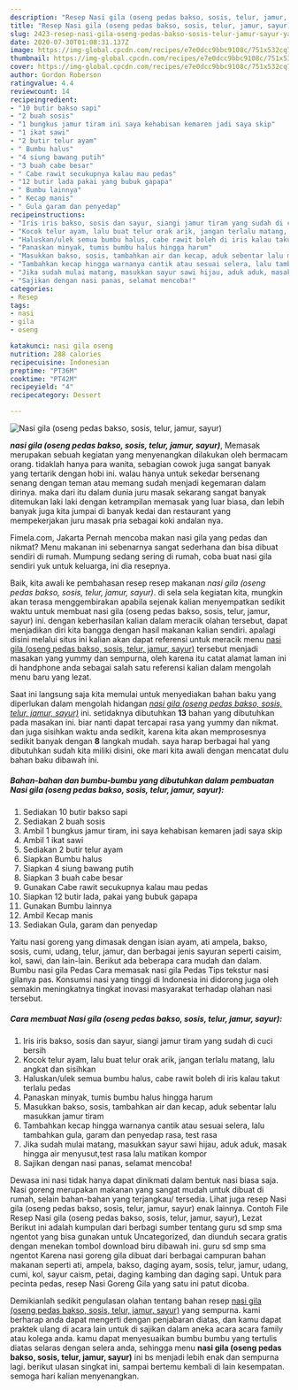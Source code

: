 ```yaml
---
description: "Resep Nasi gila (oseng pedas bakso, sosis, telur, jamur, sayur) yang Menggugah Selera"
title: "Resep Nasi gila (oseng pedas bakso, sosis, telur, jamur, sayur) yang Menggugah Selera"
slug: 2423-resep-nasi-gila-oseng-pedas-bakso-sosis-telur-jamur-sayur-yang-menggugah-selera
date: 2020-07-30T01:08:31.137Z
image: https://img-global.cpcdn.com/recipes/e7e0dcc9bbc9108c/751x532cq70/nasi-gila-oseng-pedas-bakso-sosis-telur-jamur-sayur-foto-resep-utama.jpg
thumbnail: https://img-global.cpcdn.com/recipes/e7e0dcc9bbc9108c/751x532cq70/nasi-gila-oseng-pedas-bakso-sosis-telur-jamur-sayur-foto-resep-utama.jpg
cover: https://img-global.cpcdn.com/recipes/e7e0dcc9bbc9108c/751x532cq70/nasi-gila-oseng-pedas-bakso-sosis-telur-jamur-sayur-foto-resep-utama.jpg
author: Gordon Roberson
ratingvalue: 4.4
reviewcount: 14
recipeingredient:
- "10 butir bakso sapi"
- "2 buah sosis"
- "1 bungkus jamur tiram ini saya kehabisan kemaren jadi saya skip"
- "1 ikat sawi"
- "2 butir telur ayam"
- " Bumbu halus"
- "4 siung bawang putih"
- "3 buah cabe besar"
- " Cabe rawit secukupnya kalau mau pedas"
- "12 butir lada pakai yang bubuk gapapa"
- " Bumbu lainnya"
- " Kecap manis"
- " Gula garam dan penyedap"
recipeinstructions:
- "Iris iris bakso, sosis dan sayur, siangi jamur tiram yang sudah di cuci bersih"
- "Kocok telur ayam, lalu buat telur orak arik, jangan terlalu matang, lalu angkat dan sisihkan"
- "Haluskan/ulek semua bumbu halus, cabe rawit boleh di iris kalau takut terlalu pedas"
- "Panaskan minyak, tumis bumbu halus hingga harum"
- "Masukkan bakso, sosis, tambahkan air dan kecap, aduk sebentar lalu masukkan jamur tiram"
- "Tambahkan kecap hingga warnanya cantik atau sesuai selera, lalu tambahkan gula, garam dan penyedap rasa, test rasa"
- "Jika sudah mulai matang, masukkan sayur sawi hijau, aduk aduk, masak hingga air menyusut,test rasa lalu matikan kompor"
- "Sajikan dengan nasi panas, selamat mencoba!"
categories:
- Resep
tags:
- nasi
- gila
- oseng

katakunci: nasi gila oseng 
nutrition: 288 calories
recipecuisine: Indonesian
preptime: "PT36M"
cooktime: "PT42M"
recipeyield: "4"
recipecategory: Dessert

---
```



![Nasi gila (oseng pedas bakso, sosis, telur, jamur, sayur)](https://img-global.cpcdn.com/recipes/e7e0dcc9bbc9108c/751x532cq70/nasi-gila-oseng-pedas-bakso-sosis-telur-jamur-sayur-foto-resep-utama.jpg)

<b><i>nasi gila (oseng pedas bakso, sosis, telur, jamur, sayur)</i></b>, Memasak merupakan sebuah kegiatan yang menyenangkan dilakukan oleh bermacam orang. tidaklah hanya para wanita, sebagian cowok juga sangat banyak yang tertarik dengan hobi ini. walau hanya untuk sekedar bersenang senang dengan teman atau memang sudah menjadi kegemaran dalam dirinya. maka dari itu dalam dunia juru masak sekarang sangat banyak ditemukan laki laki dengan ketrampilan memasak yang luar biasa, dan lebih banyak juga kita jumpai di banyak kedai dan restaurant yang mempekerjakan juru masak pria sebagai koki andalan nya.

Fimela.com, Jakarta Pernah mencoba makan nasi gila yang pedas dan nikmat? Menu makanan ini sebenarnya sangat sederhana dan bisa dibuat sendiri di rumah. Mumpung sedang sering di rumah, coba buat nasi gila sendiri yuk untuk keluarga, ini dia resepnya.

Baik, kita awali ke pembahasan resep resep makanan <i>nasi gila (oseng pedas bakso, sosis, telur, jamur, sayur)</i>. di sela sela kegiatan kita, mungkin akan terasa menggembirakan apabila sejenak kalian menyempatkan sedikit waktu untuk membuat nasi gila (oseng pedas bakso, sosis, telur, jamur, sayur) ini. dengan keberhasilan kalian dalam meracik olahan tersebut, dapat menjadikan diri kita bangga dengan hasil makanan kalian sendiri. apalagi disini melalui situs ini kalian akan dapat referensi untuk meracik menu <u>nasi gila (oseng pedas bakso, sosis, telur, jamur, sayur)</u> tersebut menjadi masakan yang yummy dan sempurna, oleh karena itu catat alamat laman ini di handphone anda sebagai salah satu referensi kalian dalam mengolah menu baru yang lezat.


Saat ini langsung saja kita memulai untuk menyediakan bahan baku yang diperlukan dalam mengolah hidangan <u><i>nasi gila (oseng pedas bakso, sosis, telur, jamur, sayur)</i></u> ini. setidaknya dibutuhkan <b>13</b> bahan yang dibutuhkan pada masakan ini. biar nanti dapat tercapai rasa yang yummy dan nikmat. dan juga sisihkan waktu anda sedikit, karena kita akan memprosesnya sedikit banyak dengan <b>8</b> langkah mudah. saya harap berbagai hal yang dibutuhkan sudah kita miliki disini, oke mari kita awali dengan mencatat dulu bahan baku dibawah ini.

<!--inarticleads1-->

##### Bahan-bahan dan bumbu-bumbu yang dibutuhkan dalam pembuatan Nasi gila (oseng pedas bakso, sosis, telur, jamur, sayur):

1. Sediakan 10 butir bakso sapi
1. Sediakan 2 buah sosis
1. Ambil 1 bungkus jamur tiram, ini saya kehabisan kemaren jadi saya skip
1. Ambil 1 ikat sawi
1. Sediakan 2 butir telur ayam
1. Siapkan  Bumbu halus
1. Siapkan 4 siung bawang putih
1. Siapkan 3 buah cabe besar
1. Gunakan  Cabe rawit secukupnya kalau mau pedas
1. Siapkan 12 butir lada, pakai yang bubuk gapapa
1. Gunakan  Bumbu lainnya
1. Ambil  Kecap manis
1. Sediakan  Gula, garam dan penyedap


Yaitu nasi goreng yang dimasak dengan isian ayam, ati ampela, bakso, sosis, cumi, udang, telur, jamur, dan berbagai jenis sayuran seperti caisim, kol, sawi, dan lain-lain. Berikut ada beberapa cara mudah dan dalam. Bumbu nasi gila Pedas Cara memasak nasi gila Pedas Tips tekstur nasi gilanya pas. Konsumsi nasi yang tinggi di Indonesia ini didorong juga oleh semakin meningkatnya tingkat inovasi masyarakat terhadap olahan nasi tersebut. 

<!--inarticleads2-->

##### Cara membuat Nasi gila (oseng pedas bakso, sosis, telur, jamur, sayur):

1. Iris iris bakso, sosis dan sayur, siangi jamur tiram yang sudah di cuci bersih
1. Kocok telur ayam, lalu buat telur orak arik, jangan terlalu matang, lalu angkat dan sisihkan
1. Haluskan/ulek semua bumbu halus, cabe rawit boleh di iris kalau takut terlalu pedas
1. Panaskan minyak, tumis bumbu halus hingga harum
1. Masukkan bakso, sosis, tambahkan air dan kecap, aduk sebentar lalu masukkan jamur tiram
1. Tambahkan kecap hingga warnanya cantik atau sesuai selera, lalu tambahkan gula, garam dan penyedap rasa, test rasa
1. Jika sudah mulai matang, masukkan sayur sawi hijau, aduk aduk, masak hingga air menyusut,test rasa lalu matikan kompor
1. Sajikan dengan nasi panas, selamat mencoba!


Dewasa ini nasi tidak hanya dapat dinikmati dalam bentuk nasi biasa saja. Nasi goreng merupakan makanan yang sangat mudah untuk dibuat di rumah, selain bahan-bahan yang terjangkau/ tersedia. Lihat juga resep Nasi gila (oseng pedas bakso, sosis, telur, jamur, sayur) enak lainnya. Contoh File Resep Nasi gila (oseng pedas bakso, sosis, telur, jamur, sayur), Lezat Berikut ini adalah kumpulan dari berbagi sumber tentang guru sd smp sma ngentot yang bisa gunakan untuk Uncategorized, dan diunduh secara gratis dengan menekan tombol download biru dibawah ini. guru sd smp sma ngentot Karena nasi goreng gila dibuat dari berbagai campuran bahan makanan seperti ati, ampela, bakso, daging ayam, sosis, telur, jamur, udang, cumi, kol, sayur caism, petai, daging kambing dan daging sapi. Untuk para pecinta pedas, resep Nasi Goreng Gila yang satu ini patut dicoba. 

Demikianlah sedikit pengulasan olahan tentang bahan resep <u>nasi gila (oseng pedas bakso, sosis, telur, jamur, sayur)</u> yang sempurna. kami berharap anda dapat mengerti dengan penjabaran diatas, dan kamu dapat praktek ulang di acara lain untuk di sajikan dalam aneka acara acara family atau kolega anda. kamu dapat menyesuaikan bumbu bumbu yang tertulis diatas selaras dengan selera anda, sehingga menu <b>nasi gila (oseng pedas bakso, sosis, telur, jamur, sayur)</b> ini bs menjadi lebih enak dan sempurna lagi. berikut ulasan singkat ini, sampai bertemu kembali di lain kesempatan. semoga hari kalian menyenangkan.
